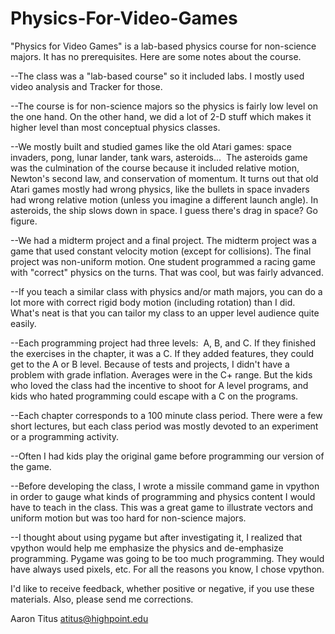Physics-For-Video-Games
=======================


"Physics for Video Games" is a lab-based physics course for non-science majors. It has no prerequisites. Here are some notes about the course.

--The class was a "lab-based course" so it included labs. I mostly used video analysis and Tracker for those.

--The course is for non-science majors so the physics is fairly low level on the one hand. On the other hand, we did a lot of 2-D stuff which makes it higher level than most conceptual physics classes.

--We mostly built and studied games like the old Atari games: space invaders, pong, lunar lander, tank wars, asteroids...  The asteroids game was the culmination of the course because it included relative motion, Newton's second law, and conservation of momentum. It turns out that old Atari games mostly had wrong physics, like the bullets in space invaders had wrong relative motion (unless you imagine a different launch angle). In asteroids, the ship slows down in space. I guess there's drag in space? Go figure.

--We had a midterm project and a final project. The midterm project was a game that used constant velocity motion (except for collisions). The final project was non-uniform motion. One student programmed a racing game with "correct" physics on the turns. That was cool, but was fairly advanced.

--If you teach a similar class with physics and/or math majors, you can do a lot more with correct rigid body motion (including rotation) than I did. What's neat is that you can tailor my class to an upper level audience quite easily.

--Each programming project had three levels:  A, B, and C. If they finished the exercises in the chapter, it was a C. If they added features, they could get to the A or B level. Because of tests and projects, I didn't have a problem with grade inflation. Averages were in the C+ range. But the kids who loved the class had the incentive to shoot for A level programs, and kids who hated programming could escape with a C on the programs.

--Each chapter corresponds to a 100 minute class period. There were a few short lectures, but each class period was mostly devoted to an experiment or a programming activity.

--Often I had kids play the original game before programming our version of the game.

--Before developing the class, I wrote a missile command game in vpython in order to gauge what kinds of programming and physics content I would have to teach in the class. This was a great game to illustrate vectors and uniform motion but was too hard for non-science majors.

--I thought about using pygame but after investigating it, I realized that vpython would help me emphasize the physics and de-emphasize programming. Pygame was going to be too much programming. They would have always used pixels, etc. For all the reasons you know, I chose vpython.


I'd like to receive feedback, whether positive or negative, if you use these materials. Also, please send me corrections.

Aaron Titus
atitus@highpoint.edu

